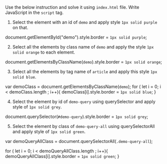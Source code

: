 Use the below instruction and solve it using `index.html` file. Write JavaScript in the `script` tag.

1. Select the element with an id of `demo` and apply style `1px solid purple` on that.

document.getElementById("demo").style.border = `1px solid purple`;

2. Select all the elements by class name of `demo` and apply the style `1px solid orange` to each element.

document.getElementsByClassName(`demo`).style.border = `1px solid orange`;

3. Select all the elements by tag name of `article` and apply this style `1px solid blue`.

var demoClass = document.getElementsByClassName(`demo`);
for ( let i = 0; i < demoClass.length ; i++){
demoClass[i].style.border = `1px solid blue`;
}

4. Select the element by id of `demo-query` using querySelector and apply style of `1px solid grey`.

document.querySelector(`#demo-query`).style.border = `1px solid grey`;

5. Select the element by class of `demo-query-all` using querySelectorAll and apply style of `1px solid green`.

var demoQueryAllClass = document.querySelectorAll(`.demo-query-all`);

for ( let i = 0; i < demoQueryAllClass.length ; i++){
demoQueryAllClass[i].style.border = `1px solid green`;
}
